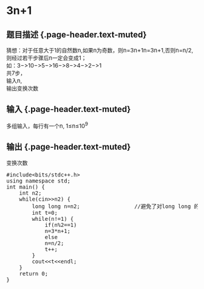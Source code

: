 # 3n+1

## 题目描述 {.page-header.text-muted}

<div class="content">
  猜想：对于任意大于1的自然数<span id="MathJax-Element-6-Frame" class="MathJax" style="box-sizing: border-box; font-size: 15px; display: inline; font-style: normal; font-weight: normal; line-height: normal; text-indent: 0px; text-align: left; text-transform: none; letter-spacing: normal; word-spacing: normal; overflow-wrap: normal; white-space: nowrap; float: none; direction: ltr; max-width: none; max-height: none; min-width: 0px; min-height: 0px; border: 0px; padding: 0px; margin: 0px; position: relative;" tabindex="0" role="presentation" data-mathml="<math xmlns=&quot;http://www.w3.org/1998/Math/MathML&quot;><mi>n</mi></math>"><span id="MathJax-Span-17" class="math"><span id="MathJax-Span-18" class="mrow"><span id="MathJax-Span-19" class="mi">n,</span></span></span></span>如果<span id="MathJax-Element-7-Frame" class="MathJax" style="box-sizing: border-box; font-size: 15px; display: inline; font-style: normal; font-weight: normal; line-height: normal; text-indent: 0px; text-align: left; text-transform: none; letter-spacing: normal; word-spacing: normal; overflow-wrap: normal; white-space: nowrap; float: none; direction: ltr; max-width: none; max-height: none; min-width: 0px; min-height: 0px; border: 0px; padding: 0px; margin: 0px; position: relative;" tabindex="0" role="presentation" data-mathml="<math xmlns=&quot;http://www.w3.org/1998/Math/MathML&quot;><mi>n</mi></math>"><span id="MathJax-Span-20" class="math"><span id="MathJax-Span-21" class="mrow"><span id="MathJax-Span-22" class="mi">n</span></span></span></span>为奇数，则<span id="MathJax-Element-8-Frame" class="MathJax" style="box-sizing: border-box; font-size: 15px; display: inline; font-style: normal; font-weight: normal; line-height: normal; text-indent: 0px; text-align: left; text-transform: none; letter-spacing: normal; word-spacing: normal; overflow-wrap: normal; white-space: nowrap; float: none; direction: ltr; max-width: none; max-height: none; min-width: 0px; min-height: 0px; border: 0px; padding: 0px; margin: 0px; position: relative;" tabindex="0" role="presentation" data-mathml="<math xmlns=&quot;http://www.w3.org/1998/Math/MathML&quot;><mi>n</mi><mo>=</mo><mn>3</mn><mi>n</mi><mo>+</mo><mn>1</mn></math>"><span id="MathJax-Span-23" class="math"><span id="MathJax-Span-24" class="mrow"><span id="MathJax-Span-25" class="mi">n</span><span id="MathJax-Span-26" class="mo">=</span><span id="MathJax-Span-27" class="mn">3</span><span id="MathJax-Span-28" class="mi">n</span><span id="MathJax-Span-29" class="mo">+</span><span id="MathJax-Span-30" class="mn">1</span></span></span><span class="MJX_Assistive_MathML" role="presentation">n=3n+1</span></span>,否则<span id="MathJax-Element-9-Frame" class="MathJax" style="box-sizing: border-box; font-size: 15px; display: inline; font-style: normal; font-weight: normal; line-height: normal; text-indent: 0px; text-align: left; text-transform: none; letter-spacing: normal; word-spacing: normal; overflow-wrap: normal; white-space: nowrap; float: none; direction: ltr; max-width: none; max-height: none; min-width: 0px; min-height: 0px; border: 0px; padding: 0px; margin: 0px; position: relative;" tabindex="0" role="presentation" data-mathml="<math xmlns=&quot;http://www.w3.org/1998/Math/MathML&quot;><mi>n</mi><mo>=</mo><mi>n</mi><mrow class=&quot;MJX-TeXAtom-ORD&quot;><mo>/</mo></mrow><mn>2</mn></math>"><span id="MathJax-Span-31" class="math"><span id="MathJax-Span-32" class="mrow"><span id="MathJax-Span-33" class="mi">n</span><span id="MathJax-Span-34" class="mo">=</span><span id="MathJax-Span-35" class="mi">n</span><span id="MathJax-Span-36" class="texatom"><span id="MathJax-Span-37" class="mrow"><span id="MathJax-Span-38" class="mo">/</span></span></span><span id="MathJax-Span-39" class="mn">2</span></span></span></span>,则经过若干步骤后<span id="MathJax-Element-10-Frame" class="MathJax" style="box-sizing: border-box; font-size: 15px; display: inline; font-style: normal; font-weight: normal; line-height: normal; text-indent: 0px; text-align: left; text-transform: none; letter-spacing: normal; word-spacing: normal; overflow-wrap: normal; white-space: nowrap; float: none; direction: ltr; max-width: none; max-height: none; min-width: 0px; min-height: 0px; border: 0px; padding: 0px; margin: 0px; position: relative;" tabindex="0" role="presentation" data-mathml="<math xmlns=&quot;http://www.w3.org/1998/Math/MathML&quot;><mi>n</mi></math>"><span id="MathJax-Span-40" class="math"><span id="MathJax-Span-41" class="mrow"><span id="MathJax-Span-42" class="mi">n</span></span></span></span>一定会变成<span id="MathJax-Element-11-Frame" class="MathJax" style="box-sizing: border-box; font-size: 15px; display: inline; font-style: normal; font-weight: normal; line-height: normal; text-indent: 0px; text-align: left; text-transform: none; letter-spacing: normal; word-spacing: normal; overflow-wrap: normal; white-space: nowrap; float: none; direction: ltr; max-width: none; max-height: none; min-width: 0px; min-height: 0px; border: 0px; padding: 0px; margin: 0px; position: relative;" tabindex="0" role="presentation" data-mathml="<math xmlns=&quot;http://www.w3.org/1998/Math/MathML&quot;><mn>1</mn></math>"><span class="MJX_Assistive_MathML" role="presentation">1</span></span>；<br /> 如：<span id="MathJax-Element-12-Frame" class="MathJax" style="box-sizing: border-box; font-size: 15px; display: inline; font-style: normal; font-weight: normal; line-height: normal; text-indent: 0px; text-align: left; text-transform: none; letter-spacing: normal; word-spacing: normal; overflow-wrap: normal; white-space: nowrap; float: none; direction: ltr; max-width: none; max-height: none; min-width: 0px; min-height: 0px; border: 0px; padding: 0px; margin: 0px; position: relative;" tabindex="0" role="presentation" data-mathml="<math xmlns=&quot;http://www.w3.org/1998/Math/MathML&quot;><mn>3</mn><mo>&#x2212;</mo><mo>&gt;</mo><mn>10</mn><mo>&#x2212;</mo><mo>&gt;</mo><mn>5</mn><mo>&#x2212;</mo><mo>&gt;</mo><mn>16</mn><mo>&#x2212;</mo><mo>&gt;</mo><mn>8</mn><mo>&#x2212;</mo><mo>&gt;</mo><mn>4</mn><mo>&#x2212;</mo><mo>&gt;</mo><mn>2</mn><mo>&#x2212;</mo><mo>&gt;</mo><mn>1</mn></math>"><span id="MathJax-Span-46" class="math"><span id="MathJax-Span-47" class="mrow"><span id="MathJax-Span-48" class="mn">3</span><span id="MathJax-Span-49" class="mo">−</span><span id="MathJax-Span-50" class="mo">></span><span id="MathJax-Span-51" class="mn">10</span><span id="MathJax-Span-52" class="mo">−</span><span id="MathJax-Span-53" class="mo">></span><span id="MathJax-Span-54" class="mn">5</span><span id="MathJax-Span-55" class="mo">−</span><span id="MathJax-Span-56" class="mo">></span><span id="MathJax-Span-57" class="mn">16</span><span id="MathJax-Span-58" class="mo">−</span><span id="MathJax-Span-59" class="mo">></span><span id="MathJax-Span-60" class="mn">8</span><span id="MathJax-Span-61" class="mo">−</span><span id="MathJax-Span-62" class="mo">></span><span id="MathJax-Span-63" class="mn">4</span><span id="MathJax-Span-64" class="mo">−</span><span id="MathJax-Span-65" class="mo">></span><span id="MathJax-Span-66" class="mn">2</span><span id="MathJax-Span-67" class="mo">−</span><span id="MathJax-Span-68" class="mo">></span><span id="MathJax-Span-69" class="mn">1</span></span></span></span><br /> 共<span id="MathJax-Element-13-Frame" class="MathJax" style="box-sizing: border-box; font-size: 15px; display: inline; font-style: normal; font-weight: normal; line-height: normal; text-indent: 0px; text-align: left; text-transform: none; letter-spacing: normal; word-spacing: normal; overflow-wrap: normal; white-space: nowrap; float: none; direction: ltr; max-width: none; max-height: none; min-width: 0px; min-height: 0px; border: 0px; padding: 0px; margin: 0px; position: relative;" tabindex="0" role="presentation" data-mathml="<math xmlns=&quot;http://www.w3.org/1998/Math/MathML&quot;><mn>7</mn></math>"><span id="MathJax-Span-70" class="math"><span id="MathJax-Span-71" class="mrow"><span id="MathJax-Span-72" class="mn">7</span></span></span></span>步，<br /> 输入<span id="MathJax-Element-14-Frame" class="MathJax" style="box-sizing: border-box; font-size: 15px; display: inline; font-style: normal; font-weight: normal; line-height: normal; text-indent: 0px; text-align: left; text-transform: none; letter-spacing: normal; word-spacing: normal; overflow-wrap: normal; white-space: nowrap; float: none; direction: ltr; max-width: none; max-height: none; min-width: 0px; min-height: 0px; border: 0px; padding: 0px; margin: 0px; position: relative;" tabindex="0" role="presentation" data-mathml="<math xmlns=&quot;http://www.w3.org/1998/Math/MathML&quot;><mi>n</mi></math>"><span class="MJX_Assistive_MathML" role="presentation">n</span></span>,<br /> 输出变换次数
</div>

## 输入 {.page-header.text-muted}

<div class="content">
  多组输入，每行有一个<span id="MathJax-Element-15-Frame" class="MathJax" style="box-sizing: border-box; font-size: 15px; display: inline; font-style: normal; font-weight: normal; line-height: normal; text-indent: 0px; text-align: left; text-transform: none; letter-spacing: normal; word-spacing: normal; overflow-wrap: normal; white-space: nowrap; float: none; direction: ltr; max-width: none; max-height: none; min-width: 0px; min-height: 0px; border: 0px; padding: 0px; margin: 0px; position: relative;" tabindex="0" role="presentation" data-mathml="<math xmlns=&quot;http://www.w3.org/1998/Math/MathML&quot;><mi>n</mi></math>"><span class="MJX_Assistive_MathML" role="presentation">n</span></span>, <span id="MathJax-Element-16-Frame" class="MathJax" style="box-sizing: border-box; font-size: 15px; display: inline; font-style: normal; font-weight: normal; line-height: normal; text-indent: 0px; text-align: left; text-transform: none; letter-spacing: normal; word-spacing: normal; overflow-wrap: normal; white-space: nowrap; float: none; direction: ltr; max-width: none; max-height: none; min-width: 0px; min-height: 0px; border: 0px; padding: 0px; margin: 0px; position: relative;" tabindex="0" role="presentation" data-mathml="<math xmlns=&quot;http://www.w3.org/1998/Math/MathML&quot;><mn>1</mn><mo>&#x2264;</mo><mi>n</mi><mo>&#x2264;</mo><msup><mn>10</mn><mn>9</mn></msup></math>"><span id="MathJax-Span-79" class="math"><span id="MathJax-Span-80" class="mrow"><span id="MathJax-Span-81" class="mn">1</span><span id="MathJax-Span-82" class="mo">≤</span><span id="MathJax-Span-83" class="mi">n</span><span id="MathJax-Span-84" class="mo">≤</span><span id="MathJax-Span-85" class="msubsup"><span id="MathJax-Span-86" class="mn">10</span><sup><span id="MathJax-Span-87" class="mn">9</span></sup></span></span></span></span></p>
</div>

## 输出 {.page-header.text-muted}

<div class="content">
  变换次数
</div>

<pre class="EnlighterJSRAW" data-enlighter-language="c">#include&lt;bits/stdc++.h&gt;
using namespace std;
int main() {
    int n2;
    while(cin&gt;&gt;n2) {
        long long n=n2;                 //避免了对long long 的输入输出
        int t=0;
        while(n!=1) {
            if(n%2==1)
            n=3*n+1;
            else
            n=n/2;
            t++;
        }
        cout&lt;&lt;t&lt;&lt;endl;
    }
    return 0;
}</pre>

&nbsp;

